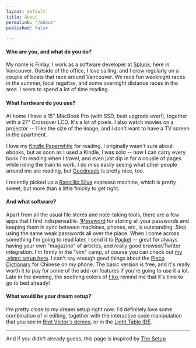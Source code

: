 ```yaml
---
layout: default
title: About
permalink: "/about"
published: false

---
```


#### Who are you, and what do you do?

My name is Finlay. I work as a software developer at [Splunk](https://splunk.com/),
here in Vancouver. Outside of the office, I love sailing, and I crew regularly
on a couple of boats that race around Vancouver. We race fun weeknight races
in the summer, local regattas, and some overnight distance races in the area.
I seem to spend a lot of time reading.

#### What hardware do you use?

At home I have a 15" MacBook Pro (with SSD, best upgrade ever!), together with
a 27" Crossover LCD. It's a lot of pixels. I also watch movies on a projector
\-- I like the size of the image, and I don't want to have a TV screen in the
apartment.

I love my [Kindle Paperwhite](http://www.amazon.ca/Kindle-Paperwhite-Ereader/dp/B00CTUKFNQ)
for reading. I originally wasn't sure about ebooks, but
as soon as I used a Kindle, I was sold -- now I can carry every book I'm
reading when I travel, and even just dip in for a couple of pages while riding
the train to work. I do miss easily seeing what other people around me are
reading, but [Goodreads](https://www.goodreads.com/user/show/6607576-finlay)
is pretty nice, too.

I recently picked up a [Rancillio Silva](https://www.google.ca/search?q=rancilio+silvia&tbm=isch)
espresso machine, which is pretty sweet, but more than a little finicky to get right.

#### And what software?

Apart from all the usual file stores and note-taking tools, there are a few
apps that I find indispensable. [1Password](https://agilebits.com/onepassword)
for storing all your passwords and keeping them in sync between machines,
phones, etc, is outstanding. Stop using the same weak passwords all over the
place. When I come across something I'm going to read later, I send it to
[Pocket](https://getpocket.com/) -- great for always having your own
"magazine" of articles, and really good browser/Twitter integration. I'm
firmly in the "vim" camp, of course you can check out [my .vimrc setup
here](https://github.com/findango/dotfiles). I can't say enough good things
about the [Pleco Dictionary](https://www.pleco.com/) for Chinese on my phone.
The basic version is free, and it's really worth it to pay for some of the
add-on features if you're going to use it a lot. Late in the evening, the
soothing colors of [f.lux](https://justgetflux.com/) remind me that it's
time to go to bed already!

#### What would be your dream setup?

I'm pretty close to my dream setup right now. I'd definitely love some
combination of vi editing, together with the interactive code manipulation
that you see in [Bret Victor's
demos](https://www.youtube.com/watch?v=PUv66718DII), or in the [Light Table
IDE](http://www.lighttable.com/).

***

And if you didn't already guess, this page is inspired by [The Setup](http://usesthis.com/)